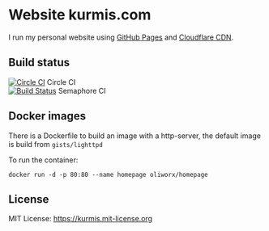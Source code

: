 Website kurmis.com
==================

I run my personal website using [GitHub Pages][ghp] and [Cloudflare CDN][cf].

[ghp]: https://pages.github.com/
[cf]: https://www.cloudflare.com/

Build status
------------

[![Circle CI](https://circleci.com/gh/oliworx/oliworx.github.com.svg?style=svg)](https://circleci.com/gh/oliworx/oliworx.github.com) Circle CI  
[![Build Status](https://semaphoreci.com/api/v1/oliworx/oliworx-github-com/branches/master/shields_badge.svg)](https://semaphoreci.com/oliworx/oliworx-github-com) Semaphore CI

Docker images
-------------

There is a Dockerfile to build an image with a http-server, the default image is build from ```gists/lighttpd```

To run the container: 
```
docker run -d -p 80:80 --name homepage oliworx/homepage
```

License
-------

MIT License: https://kurmis.mit-license.org
